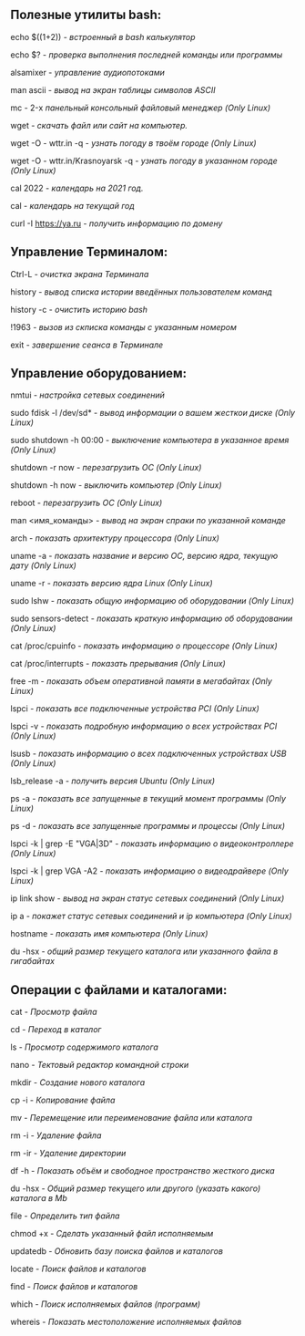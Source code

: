 ## Полезные утилиты bash:

echo $((1+2)) - *встроенный в bash калькулятор*

echo $? - *проверка выполнения последней команды или программы*

alsamixer - *управление аудиопотоками*

man ascii - *вывод на экран таблицы символов ASCII*

mc - 2-х *панельный консольный файловый  менеджер (Only Linux)*

wget - *скачать файл или сайт на компьютер.*

wget -O - wttr.in -q - *узнать погоду в твоём городе (Only Linux)*

wget -O - wttr.in/Krasnoyarsk -q - *узнать погоду в указанном городе (Only Linux)*

cal 2022 - *календарь на 2021 год.*

cal - *календарь на текущай год*

curl -I https://ya.ru - *получить информацию по домену*

## Управление Терминалом:

Ctrl-L - *очистка экрана Терминала*

history - *вывод списка истории введённых пользователем команд*

history -c - *очистить историю bash*

!1963 - *вызов из скписка команды с указанным номером*

exit - *завершение сеанса в Терминале*

## Управление оборудованием:

nmtui - *настройка сетевых соединений*

sudo fdisk -l /dev/sd* - *вывод информации о вашем жесткои диске (Only Linux)*

sudo shutdown -h 00:00 - *выключение компьютера в указанное время (Only Linux)*

shutdown -r now - *перезагрузить ОС (Only Linux)*

shutdown -h now - *выключить компьютер (Only Linux)*

reboot - *перезагрузить ОС (Only Linux)*

man <имя_команды> - *вывод на экран спраки по указанной команде*

arch - *показать архитектуру процессора (Only Linux)*

uname -a - *показать  название и версию ОС, версию ядра, текущую дату (Only Linux)*

uname -r - *показать версию ядра Linux (Only Linux)*

sudo lshw - *показать общую информацию об оборудовании (Only Linux)*

sudo sensors-detect - *показать краткую информацию об оборудовании (Only Linux)*

cat /proc/cpuinfo - *показать информацию о процессоре (Only Linux)*

cat /proc/interrupts - *показать прерывания (Only Linux)*

free -m - *показать объем оперативной памяти в мегабайтах (Only Linux)*

lspci - *показать все подключенные устройства PCI (Only Linux)*

lspci -v - *показать подробную информацию о всех устройствах PCI (Only Linux)*

lsusb - *показать информацию о всех подключенных устройствах USB (Only Linux)*

lsb_release -a - *получить версия Ubuntu (Only Linux)*

ps -a - *показать все запущенные в текущий момент программы (Only Linux)*

ps -d - *показать все запущенные программы и процессы (Only Linux)*

lspci -k | grep -E "VGA|3D" - *показать информацию о видеоконтроллере (Only Linux)*

lspci -k | grep VGA -A2 - *показать информацию о видеодрайвере (Only Linux)*

ip link show - *вывод на экран статус сетевых соединений (Only Linux)*

ip a - *покажет статус сетевых соединений и ip компьютера (Only Linux)*

hostname - *показать  имя компьютера (Only Linux)*

du -hsx - *общий размер текущего каталога или указанного файла в гигабайтах*

## Операции с файлами и каталогами:

cat - *Просмотр  файла*

cd - *Переход  в каталог*

ls - *Просмотр  содержимого каталога*

nano - *Тектовый  редактор командной строки*

mkdir - *Создание  нового каталога*

cp -i - *Копирование  файла*

mv - *Перемещение  или переименование файла или каталога*

rm -i - *Удаление  файла*

rm -ir - *Удаление  директории*

df -h - *Показать  объём и свободное пространство жесткого диска*

du -hsx - *Общий  размер текущего или другого (указать какого) каталога в Mb*

file - *Определить  тип файла*

chmod +x - *Сделать  указанный файл исполняемым*

updatedb - *Обновить  базу поиска файлов и каталогов*

locate - *Поиск  файлов и каталогов*

find - *Поиск  файлов и каталогов*

which - *Поиск  исполняемых файлов (программ)*

whereis - *Показать  местоположение исполняемых файлов*